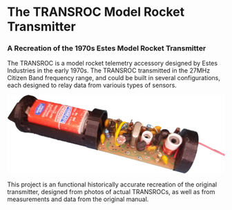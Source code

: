 # The TRANSROC Model Rocket Transmitter

### A Recreation of the 1970s Estes Model Rocket Transmitter

The TRANSROC is a model rocket telemetry accessory designed by Estes Industries in the early 1970s.  The TRANSROC transmitted in the 27MHz Citizen Band frequency range, and could be built in several configurations, each designed to relay data from variouis types of sensors.
 
<p align="center">
  <img src="images/Finsihed_Transroc.png"/>
</p>

This project is an functional historically accurate recreation of the original transmitter, designed from photos of actual TRANSROCs, as well as from measurements and data from the original manual.


